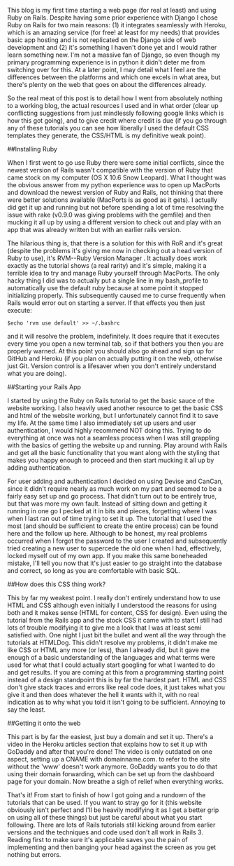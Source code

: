<!-- 
.. title: First times at RoR and how I got up and running
.. slug: first-times-at-ror-and-how-i-got-up-and-running
.. date: 2012-01-23 13:07:14 UTC-05:00
.. tags: 
.. category: 
.. link: 
.. description: 
.. type: text
-->

This blog is my first time starting a web page (for real at least) and using Ruby on Rails. Despite
having some prior experience with Django I chose Ruby on Rails for two main reasons: (1) it
integrates seamlessly with Heroku, which is an amazing service (for free! at least for my needs)
that provides basic app hosting and is not replicated on the Django side of web development and (2)
it's something I haven't done yet and I would rather learn something new. I'm not a massive fan of
Django, so even though my primary programming experience is in python it didn't deter me from
switching over for this. At a later point, I may detail what I feel are the differences between the
platforms and which one excels in what area, but there's plenty on the web that goes on about the
differences already.

<!-- TEASER_END -->
 
So the real meat of this post is to detail how I went from absolutely nothing to a working blog, the
actual resources I used and in what order (clear up conflicting suggestions from just mindlessly
following google links which is how this got going), and to give credit where credit is due (if you
go through any of these tutorials you can see how liberally I used the default CSS templates they
generate, the CSS/HTML is my definitive weak point).

##Installing Ruby

When I first went to go use Ruby there were some initial conflicts, since the newest version of
Rails wasn't compatible with the version of Ruby that came stock on my computer (OS X 10.6 Snow
Leopard). What I thought was the obvious answer from my python experience was to open up MacPorts
and download the newest version of Ruby and Rails, not thinking that there were better solutions
available (MacPorts is as good as it gets). I actually did get it up and running but not before
spending a lot of time resolving the issue with rake (v0.9.0 was giving problems with the gemfile)
and then mucking it all up by using a different version to check out and play with an app that was
already written but with an earlier rails version.

The hilarious thing is, that there is a solution for this with RoR and it's great (despite the
problems it's giving me now in checking out a head version of Ruby to use), it's RVM--Ruby Version
Manager . It actually does work exactly as the tutorial shows (a real rarity) and it's simple,
making it a terrible idea to try and manage Ruby yourself through MacPorts. The only hacky thing I
did was to actually put a single line in my bash_profile to automatically use the default ruby
because at some point it stopped initializing properly. This subsequently caused me to curse
frequently when Rails would error out on starting a server. If that effects you then just execute:

    $echo 'rvm use default' >> ~/.bashrc

and it will resolve the problem, indefinitely. It does require that it executes every time you open
a new terminal tab, so if that bothers you then you are properly warned.
At this point you should also go ahead and sign up for GitHub and Heroku (if you plan on actually
putting it on the web, otherwise just Git. Version control is a lifesaver when you don't entirely
understand what you are doing).

##Starting your Rails App

I started by using the Ruby on Rails tutorial to get the basic sauce of the website working. I also
heavily used another resource to get the basic CSS and html of the website working, but I
unfortunately cannot find it to save my life. At the same time I also immediately set up users and
user authentication, I would highly recommend NOT doing this. Trying to do everything at once was
not a seamless process when I was still grappling with the basics of getting the website up and
running. Play around with Rails and get all the basic functionality that you want along with the
styling that makes you happy enough to proceed and then start mucking it all up by adding
authentication.

For user adding and authentication I decided on using Devise and CanCan, since it didn't require
nearly as much work on my part and seemed to be a fairly easy set up and go process. That didn't
turn out to be entirely true, but that was more my own fault. Instead of sitting down and getting it
running in one go I pecked at it in bits and pieces, forgetting where I was when I last ran out of
time trying to set it up. The tutorial that I used the most (and should be sufficient to create the
entire process) can be found here and the follow up here. Although to be honest, my real problems
occurred when I forgot the password to the user I created and subsequently tried creating a new user
to supercede the old one when I had, effectively, locked myself out of my own app. If you make this
same boneheaded mistake, I'll tell you now that it's just easier to go straight into the database
and correct, so long as you are comfortable with basic SQL.

##How does this CSS thing work?

This by far my weakest point. I really don't entirely understand how to use HTML and CSS although
even initially I understood the reasons for using both and it makes sense (HTML for content, CSS for
design). Even using the tutorial from the Rails app and the stock CSS it came with to start I still
had lots of trouble modifying it to give me a look that I was at least semi satisfied with. One
night I just bit the bullet and went all the way through the tutorials at HTMLDog. This didn't
resolve my problems, it didn't make me like CSS or HTML any more (or less), than I already did, but
it gave me enough of a basic understanding of the languages and what terms were used for what that I
could actually start googling for what I wanted to do and get results. If you are coming at this
from a programming starting point instead of a design standpoint this is by far the hardest part.
HTML and CSS don't give stack traces and errors like real code does, it just takes what you give it
and then does whatever the hell it wants with it, with no real indication as to why what you told it
isn't going to be sufficient. Annoying to say the least.

##Getting it onto the web

This part is by far the easiest, just buy a domain and set it up. There's a video in the Heroku
articles section that explains how to set it up with GoDaddy and after that you're done! The video
is only outdated on one aspect, setting up a CNAME with domainname.com. to refer to the site without
the 'www' doesn't work anymore. GoDaddy wants you to do that using their domain forwarding, which
can be set up from the dashboard page for your domain. 
Now breathe a sigh of relief when everything works.

That's it! From start to finish of how I got going and a rundown of the tutorials that can be used.
If you want to stray go for it (this website obviously isn't perfect and I'll be heavily modifying
it as I get a better grip on using all of these things) but just be careful about what you start
following. There are lots of Rails tutorials still kicking around from earlier versions and the
techniques and code used don't all work in Rails 3. Reading first to make sure it's applicable saves
you the pain of implementing and then banging your head against the screen as you get nothing but
errors.
